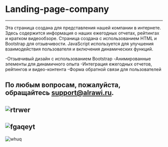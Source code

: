 # Landing-page-company
--------------
Эта страница создана для представления нашей компании в интернете. Здесь содержится информация о наших ежегодных отчетах, рейтингах и кратком видеообзоре. Страница создана с использованием HTML и Bootstrap для отзывчивости. JavaScript используется для улучшения взаимодействия пользователя и включения динамических функций.

-Отзывчивый дизайн с использованием Bootstrap
-Анимированные элементы для динамичного опыта
-Интеграция ежегодных отчетов, рейтингов и видео-контента
-Форма обратной связи для пользователей

По любым вопросам, пожалуйста, обращайтесь support@alrawi.ru.
--------------
![rtrwer](https://github.com/codealrawi/Landing-page-company-/assets/91510132/434f2012-96b1-4745-a4fe-9afab3daf376)
--------------
![fgaqeyt](https://github.com/codealrawi/Landing-page-company-/assets/91510132/20b67bb5-927a-4e32-a897-4deff24435be)
-------------
![whuq](https://github.com/codealrawi/Landing-page-company-/assets/91510132/cd94c2d0-92a7-4a1e-ab2d-1827e474db51)
